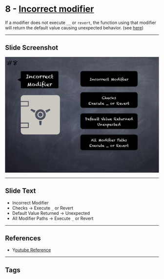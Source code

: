 # 8 - [Incorrect modifier](Incorrect%20modifier.md)
If a modifier does not execute `__` or `revert`, the function using that modifier will return the default value causing unexpected behavior. (see [here](https://github.com/crytic/slither/wiki/Detector-Documentation#incorrect-modifier))

___
## Slide Screenshot
![08.png](../images/pitfalls_and_best_practices101/008.png)
___
## Slide Text
- Incorrect Modifier
- Checks -> Execute `_` or Revert
- Default Value Returned -> Unexpected
- All Modifier Paths -> Execute `_` or Revert
___
## References
- Y[outube Reference](https://youtu.be/OOzyoaYIw2k?t=778)
___
## Tags